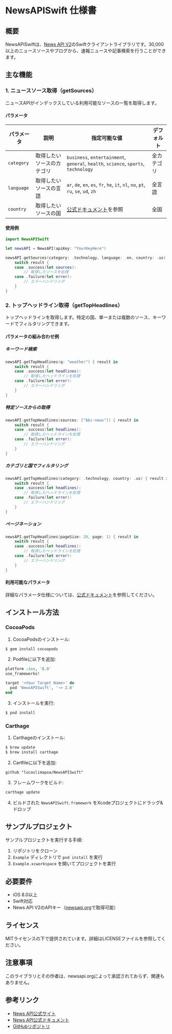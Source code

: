 # NewsAPISwift 仕様書

## 概要

NewsAPISwiftは、[News API V2](http://newsapi.org)のSwiftクライアントライブラリです。30,000以上のニュースソースやブログから、速報ニュースや記事検索を行うことができます。

## 主な機能

### 1. ニュースソース取得（getSources）

ニュースAPIがインデックスしている利用可能なソースの一覧を取得します。

#### パラメータ

| パラメータ | 説明 | 指定可能な値 | デフォルト |
|-----------|------|-------------|-----------|
| `category` | 取得したいソースのカテゴリ | `business`, `entertainment`, `general`, `health`, `science`, `sports`, `technology` | 全カテゴリ |
| `language` | 取得したいソースの言語 | `ar`, `de`, `en`, `es`, `fr`, `he`, `it`, `nl`, `no`, `pt`, `ru`, `se`, `ud`, `zh` | 全言語 |
| `country` | 取得したいソースの国 | [公式ドキュメント](https://newsapi.org/docs/endpoints/sources)を参照 | 全国 |

#### 使用例
```swift
import NewsAPISwift

let newsAPI = NewsAPI(apiKey: "YourKeyHere")

newsAPI.getSources(category: .technology, language: .en, country: .us) { result in
    switch result {
    case .success(let sources):
        // 取得したソースを処理
    case .failure(let error):
        // エラーハンドリング
    }
}
```

### 2. トップヘッドライン取得（getTopHeadlines）

トップヘッドラインを取得します。特定の国、単一または複数のソース、キーワードでフィルタリングできます。

#### パラメータの組み合わせ例

##### キーワード検索
```swift
newsAPI.getTopHeadlines(q: "weather") { result in
    switch result {
    case .success(let headlines):
        // 取得したヘッドラインを処理
    case .failure(let error):
        // エラーハンドリング
    }
}
```

##### 特定ソースからの取得
```swift
newsAPI.getTopHeadlines(sources: ["bbc-news"]) { result in
    switch result {
    case .success(let headlines):
        // 取得したヘッドラインを処理
    case .failure(let error):
        // エラーハンドリング
    }
}
```

##### カテゴリと国でフィルタリング
```swift
newsAPI.getTopHeadlines(category: .technology, country: .us) { result in
    switch result {
    case .success(let headlines):
        // 取得したヘッドラインを処理
    case .failure(let error):
        // エラーハンドリング
    }
}
```

##### ページネーション
```swift
newsAPI.getTopHeadlines(pageSize: 20, page: 1) { result in
    switch result {
    case .success(let headlines):
        // 取得したヘッドラインを処理
    case .failure(let error):
        // エラーハンドリング
    }
}
```

#### 利用可能なパラメータ

詳細なパラメータ仕様については、[公式ドキュメント](https://newsapi.org/docs/endpoints/sources)を参照してください。

## インストール方法

### CocoaPods

1. CocoaPodsのインストール:
```bash
$ gem install cocoapods
```

2. Podfileに以下を追加:
```ruby
platform :ios, '8.0'
use_frameworks!

target '<Your Target Name>' do
  pod 'NewsAPISwift', '~> 2.0'
end
```

3. インストールを実行:
```bash
$ pod install
```

### Carthage

1. Carthageのインストール:
```bash
$ brew update
$ brew install carthage
```

2. Cartfileに以下を追加:
```
github "lucaslimapoa/NewsAPISwift"
```

3. フレームワークをビルド:
```bash
carthage update
```

4. ビルドされた `NewsAPISwift.framework` をXcodeプロジェクトにドラッグ&ドロップ

## サンプルプロジェクト

サンプルプロジェクトを実行する手順:

1. リポジトリをクローン
2. `Example` ディレクトリで `pod install` を実行
3. `Example.xcworkspace` を開いてプロジェクトを実行

## 必要要件

- iOS 8.0以上
- Swift対応
- News API V2のAPIキー（[newsapi.org](https://newsapi.org)で取得可能）

## ライセンス

MITライセンスの下で提供されています。詳細はLICENSEファイルを参照してください。

## 注意事項

このライブラリとその作者は、newsapi.orgによって承認されておらず、関連もありません。

## 参考リンク

- [News API公式サイト](https://newsapi.org)
- [News API公式ドキュメント](https://newsapi.org/docs/endpoints/sources)
- [GitHubリポジトリ](https://github.com/lucaslimapoa/NewsAPISwift)